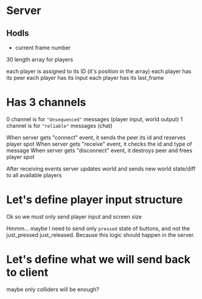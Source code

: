 # Server 
## Hodls
- current frame number

30 length array for players

each player is assigned to its ID (it's position in the array)
each player has its peer
each player has its input
each player has its last_frame

# Has 3 channels
0 channel is for `"Unsequenced"` messages (player input, world output)
1 channel is for `"reliable"` messages (chat)

When server gets "connect" event, it sends the peer its id and reserves player spot
When server gets "receive" event, it checks the id and type of message
When server gets "disconnect" event, it destroys peer and frees player spot

After receiving events server updates world and sends new world state/diff to all available players

# Let's define player input structure

Ok so we must only send player input and screen size

Hmmm... maybe I need to send only `pressed` state of buttons, and not the just_pressed just_released. Because this logic should happen in the server.

# Let's define what we will send back to client

maybe only colliders will be enough?